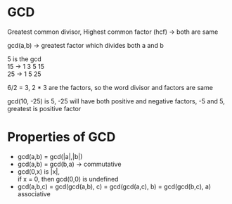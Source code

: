 # GCD

Greatest common divisor, Highest common factor (hcf) -> both are same  

gcd(a,b) -> greatest factor which divides both a and b    

5 is the gcd   
15 -> 1 3  5 15   
25 -> 1 5 25  

6/2 = 3, 2 * 3 are the factors, so the word divisor and factors are same  

gcd(10, -25) is 5, -25 will have both positive and negative factors, -5 and 5, greatest is positive factor  

# Properties of GCD

- gcd(a,b) = gcd(|a|,|b|)
- gcd(a,b) = gcd(b,a) -> commutative 
- gcd(0,x) is |x|,  
  if x = 0, then gcd(0,0) is undefined
- gcd(a,b,c) = gcd(gcd(a,b), c) = gcd(gcd(a,c), b) = gcd(gcd(b,c), a)  
  associative  
  

